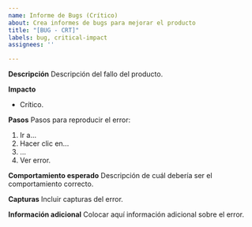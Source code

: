 ```yaml
---
name: Informe de Bugs (Crítico)
about: Crea informes de bugs para mejorar el producto
title: "[BUG - CRT]"
labels: bug, critical-impact
assignees: ''

---
```


**Descripción**
Descripción del fallo del producto.

**Impacto**
- Crítico.

**Pasos**
Pasos para reproducir el error:
1. Ir a...
2. Hacer clic en...
3. ...
4. Ver error.

**Comportamiento esperado**
Descripción de cuál debería ser el comportamiento correcto.

**Capturas**
Incluir capturas del error.

**Información adicional**
Colocar aquí información adicional sobre el error.
